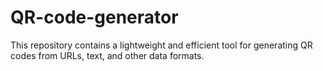 # QR-code-generator
This repository contains a lightweight and efficient tool for generating QR codes from URLs, text, and other data formats.
